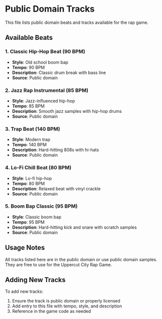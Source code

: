 # Public Domain Tracks

This file lists public domain beats and tracks available for the rap game.

## Available Beats

### 1. Classic Hip-Hop Beat (90 BPM)
- **Style**: Old school boom bap
- **Tempo**: 90 BPM
- **Description**: Classic drum break with bass line
- **Source**: Public domain

### 2. Jazz Rap Instrumental (85 BPM)
- **Style**: Jazz-influenced hip-hop
- **Tempo**: 85 BPM
- **Description**: Smooth jazz samples with hip-hop drums
- **Source**: Public domain

### 3. Trap Beat (140 BPM)
- **Style**: Modern trap
- **Tempo**: 140 BPM
- **Description**: Hard-hitting 808s with hi-hats
- **Source**: Public domain

### 4. Lo-Fi Chill Beat (80 BPM)
- **Style**: Lo-fi hip-hop
- **Tempo**: 80 BPM
- **Description**: Relaxed beat with vinyl crackle
- **Source**: Public domain

### 5. Boom Bap Classic (95 BPM)
- **Style**: Classic boom bap
- **Tempo**: 95 BPM
- **Description**: Hard-hitting kick and snare with scratch samples
- **Source**: Public domain

## Usage Notes

All tracks listed here are in the public domain or use public domain samples.
They are free to use for the Uppercut City Rap Game.

## Adding New Tracks

To add new tracks:
1. Ensure the track is public domain or properly licensed
2. Add entry to this file with tempo, style, and description
3. Reference in the game code as needed
